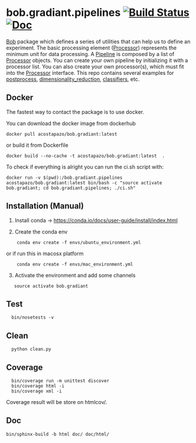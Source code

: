 # bob.gradiant.pipelines [![Build Status](https://travis-ci.org/Gradiant/bob.gradiant.pipelines.svg?branch=master)](https://travis-ci.org/Gradiant/bob.gradiant.pipelines) [![Doc](http://img.shields.io/badge/docs-latest-orange.svg)](https://gradiant.github.io/bob.gradiant.pipelines/)


[Bob](https://www.idiap.ch/software/bob/) package which defines a series of utilities that can help us to define an experiment. 
The basic processing element ([Processor](https://intranet.gradiant.org/bitbucket/projects/MBPYTHON/repos/bob.gradiant.pipelines/browse/bob/gradiant/pipelines/classes/processor.py)) represents the minimum unit for data processing. 
A [Pipeline](bob/gradiant/pad/pipelines/classes/pipeline/pipeline.py) is composed by a list of [Processor](https://intranet.gradiant.org/bitbucket/projects/MBPYTHON/repos/bob.gradiant.pipelines/browse/bob/gradiant/pipelines/classes/processor.py) objects. You can create your own pipeline by initializing it with a processor list.
You can also create your own processor(s), which must fit into the [Processor](https://intranet.gradiant.org/bitbucket/projects/MBPYTHON/repos/bob.gradiant.pipelines/browse/bob/gradiant/pipelines/classes/processor.py) interface. This repo contains several examples for [postprocess](https://intranet.gradiant.org/bitbucket/projects/MBPYTHON/repos/bob.gradiant.pipelines/browse/bob/gradiant/pipelines/classes/postprocess), [dimensionality_reduction](https://intranet.gradiant.org/bitbucket/projects/MBPYTHON/repos/bob.gradiant.pipelines/browse/bob/gradiant/pipelines/classes/dimensionality_reduction), [classifiers](https://intranet.gradiant.org/bitbucket/projects/MBPYTHON/repos/bob.gradiant.pipelines/browse/bob/gradiant/pipelines/classes/classifiers), etc.

## Docker 

The fastest way to contact the package is to use docker. 

You can download the docker image from dockerhub

~~~
docker pull acostapazo/bob.gradiant:latest 
~~~

or build it from Dockerfile

~~~
docker build --no-cache -t acostapazo/bob.gradiant:latest  .
~~~

To check if everything is alright you can run the ci.sh script with:

~~~
docker run -v $(pwd):/bob.gradiant.pipelines acostapazo/bob.gradiant:latest bin/bash -c "source activate bob.gradiant; cd bob.gradiant.pipelines; ./ci.sh"
~~~

## Installation (Manual)


1. Install conda -> https://conda.io/docs/user-guide/install/index.html

2. Create the conda env

~~~
    conda env create -f envs/ubuntu_environment.yml
~~~

or if run this in macosx platform

~~~
    conda env create -f envs/mac_environment.yml
~~~

3. Activate the environment and add some channels

~~~
   source activate bob.gradiant
~~~

## Test

~~~
  bin/nosetests -v
~~~

## Clean

~~~
  python clean.py
~~~

## Coverage

~~~  
  bin/coverage run -m unittest discover
  bin/coverage html -i
  bin/coverage xml -i
~~~

Coverage result will be store on htmlcov/.

## Doc

~~~
bin/sphinx-build -b html doc/ doc/html/
~~~
